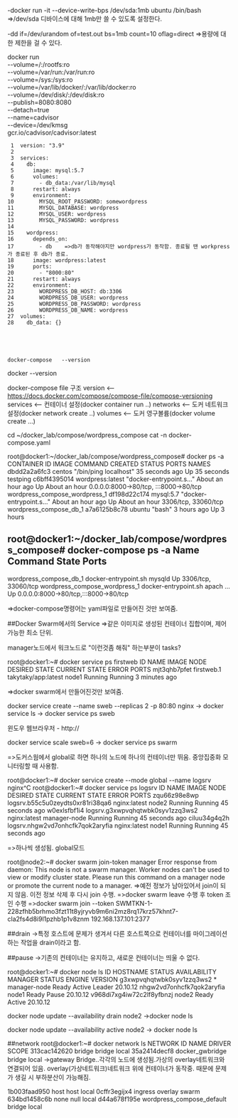 -docker run -it --device-write-bps /dev/sda:1mb ubuntu /bin/bash
=>/dev/sda 디바이스에 대해 1mb만 쓸 수 있도록 설정한다.

-dd if=/dev/urandom of=test.out bs=1mb count=10 oflag=direct
=>용량에 대한 제한을 걸 수 있다.


docker run \
  --volume=/:/rootfs:ro \
  --volume=/var/run:/var/run:ro \
  --volume=/sys:/sys:ro \
  --volume=/var/lib/docker/:/var/lib/docker:ro \
  --volume=/dev/disk/:/dev/disk:ro \
  --publish=8080:8080 \
  --detach=true \
  --name=cadvisor \
  --device=/dev/kmsg \
  gcr.io/cadvisor/cadvisor:latest

     1  version: "3.9"
     2
     3  services:
     4    db:
     5      image: mysql:5.7
     6      volumes:
     7        - db_data:/var/lib/mysql
     8      restart: always
     9      environment:
    10        MYSQL_ROOT_PASSWORD: somewordpress
    11        MYSQL_DATABASE: wordpress
    12        MYSQL_USER: wordpress
    13        MYSQL_PASSWORD: wordpress
    14
    15    wordpress:
    16      depends_on:
    17        - db    =>db가 동작해야지만 wordpress가 동작함. 종료될 땐 workpress가 종료된 후 db가 종료.
    18      image: wordpress:latest
    19      ports:
    20        - "8000:80"
    21      restart: always
    22      environment:
    23        WORDPRESS_DB_HOST: db:3306
    24        WORDPRESS_DB_USER: wordpress
    25        WORDPRESS_DB_PASSWORD: wordpress
    26        WORDPRESS_DB_NAME: wordpress
    27  volumes:
    28    db_data: {}





    docker-compose   --version
docker  --version

docker-compose  file  구조
version  <--  https://docs.docker.com/compose/compose-file/compose-versioning
services   <--  컨테이너 설정(docker  container   run  ..)
networks  <--  도커 네트워크 설정(docker  network  create  ..)
volumes  <--  도커 영구볼륨(docker  volume  create  ...)



cd   ~/docker_lab/compose/wordpress_compose
cat -n docker-compose.yaml


root@docker1:~/docker_lab/compose/wordpress_compose# docker ps -a
CONTAINER ID   IMAGE              COMMAND                  CREATED             STATUS             PORTS                                   NAMES
dbdd2a2a6fc3   centos             "/bin/ping localhost"    35 seconds ago      Up 35 seconds                                              testping
c6bff4395014   wordpress:latest   "docker-entrypoint.s…"   About an hour ago   Up About an hour   0.0.0.0:8000->80/tcp, :::8000->80/tcp   wordpress_compose_wordpress_1
df198d22c174   mysql:5.7          "docker-entrypoint.s…"   About an hour ago   Up About an hour   3306/tcp, 33060/tcp                     wordpress_compose_db_1
a7a6125b8c78   ubuntu             "bash"                   3 hours ago         Up 3 hours 



root@docker1:~/docker_lab/compose/wordpress_compose# docker-compose ps -a
            Name                           Command               State                  Ports
-------------------------------------------------------------------------------------------------------------
wordpress_compose_db_1          docker-entrypoint.sh mysqld      Up      3306/tcp, 33060/tcp
wordpress_compose_wordpress_1   docker-entrypoint.sh apach ...   Up      0.0.0.0:8000->80/tcp,:::8000->80/tcp

=>docker-compose명령어는 yaml파일로 만들어진 것만 보여줌.

##Docker Swarm에서의 Service
=>같은 이미지로 생성된 컨테이너 집합이며, 제어 가능한 최소 단위.

manager노드에서 워크노드로 "이런것좀 해줘" 하는부분이 tasks?


root@docker1:~# docker service ps firstweb
ID             NAME         IMAGE                 NODE      DESIRED STATE   CURRENT STATE           ERROR     PORTS
mjt3qhb7pfet   firstweb.1   takytaky/app:latest   node1     Running         Running 3 minutes ago

=>docker swarm에서 만들어진것만 보여줌.


docker   service   create   --name  sweb  --replicas 2  -p  80:80   nginx
	->  docker   service   ls
	->  docker   service  ps  sweb

윈도우 웹브라우저 -  http://

docker   service   scale  sweb=6
	->  docker   service  ps  swarm

=>도커스웜에서 global로 하면 하나의 노드에 하나의 컨테이너만 뛰움. 중앙집중화 모니터링할 때 사용함.


root@docker1:~# docker   service   create  --mode  global  --name  logsrv   nginx^C
root@docker1:~# docker service ps logsrv
ID             NAME                               IMAGE          NODE           DESIRED STATE   CURRENT STATE            ERROR     PORTS
zqu66z98e8wp   logsrv.b55c5u0zeydts0xr81ri38qa6   nginx:latest   node2          Running         Running 45 seconds ago
w0exlsfbf1i4   logsrv.g3xwpvqhqtwbk0syv1zzq3ws2   nginx:latest   manager-node   Running         Running 45 seconds ago
ciluu34g4q2h   logsrv.nhgw2vd7onhcfk7qok2aryfia   nginx:latest   node1          Running         Running 45 seconds ago

=>하나씩 생성됨. global모드


root@node2:~# docker swarm join-token manager
Error response from daemon: This node is not a swarm manager. Worker nodes can't be used to view or modify cluster state. Please run this command on a manager node or promote the current node to a manager.
=>예전 정보가 남아있어서 join이 되지 않음. 이전 정보 삭제 후 다시 join 수행.
=>docker swarm leave 수행 후 token 조인 수행
=>docker swarm join --token SWMTKN-1-228zfhb5brhmo3fzt11t8yjryvb9m6ni2mz8rq17krz57khnt7-cla2fs4d8i9l1pzhb1p1v8znm 192.168.137.101:2377
		


##drain
->특정 호스트에 문제가 생겨서 다른 호스트쪽으로 컨테이너를 마이그레이션 하는 작업을 drain이라고 함.

##pause
->기존의 컨테이너는 유지하고, 새로운 컨테이너는 띄울 수 없다.

root@docker1:~# docker node ls
ID                            HOSTNAME       STATUS    AVAILABILITY   MANAGER STATUS   ENGINE VERSION
g3xwpvqhqtwbk0syv1zzq3ws2 *   manager-node   Ready     Active         Leader           20.10.12
nhgw2vd7onhcfk7qok2aryfia     node1          Ready     Pause                           20.10.12
v968di7xg4iw72c2lf8yfbnzj     node2          Ready     Active                          20.10.12


docker   node  update   --availability   drain    node2
->docker  node   ls  

docker   node  update   --availability   active  node2
->  docker  node   ls  

##network
root@docker1:~# docker network ls
NETWORK ID     NAME                        DRIVER    SCOPE
313cac142620   bridge                      bridge    local
35a2414decf8   docker_gwbridge             bridge    local ->gateway Bridge..각각의 노드에 생성됨.가상의 overlay네트워크와 연결되어 있음. overlay(가상네트워크)네트워크 위에 컨테이너가 동작중.
                                                            때문에 문제가 생길 시 부하분산이 가능해짐.

1b003faad950   host                        host      local
0cffr3egijx4   ingress                     overlay   swarm
634bd1458c6b   none                        null      local
d44a678f195e   wordpress_compose_default   bridge    local